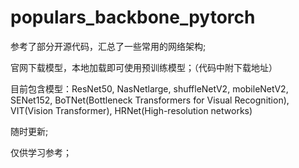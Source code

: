 # populars_backbone_pytorch
参考了部分开源代码，汇总了一些常用的网络架构;

官网下载模型，本地加载即可使用预训练模型；（代码中附下载地址）

目前包含模型：ResNet50, NasNetlarge, shuffleNetV2, mobileNetV2, SENet152, BoTNet(Bottleneck Transformers for Visual Recognition), VIT(Vision Transformer), HRNet(High-resolution networks)

随时更新;

仅供学习参考；
